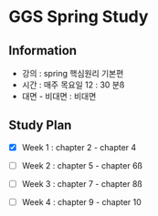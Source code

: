 # GGS Spring Study

## Information

- 강의 : spring 핵심원리 기본편
- 시간 : 매주 목요일 12 : 30 분ß
- 대면 - 비대면 : 비대면

## Study Plan
- [x] Week 1 : chapter 2 - chapter 4
- [ ] Week 2 : chapter 5 - chapter 6ß
- [ ] Week 3 : chapter 7 - chapter 8ß
- [ ] Week 4 : chapter 9 - chapter 10

